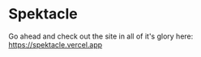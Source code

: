 # Spektacle
Go ahead and check out the site in all of it's glory here: https://spektacle.vercel.app
